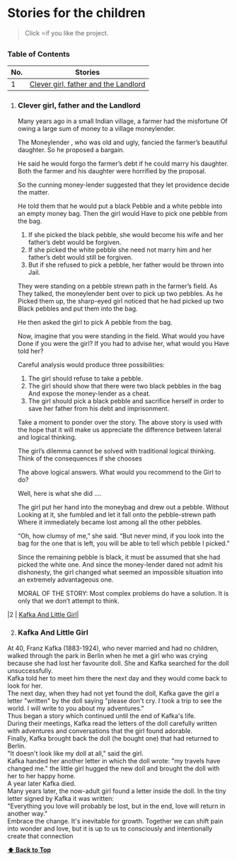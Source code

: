 # Stories for the children

> Click :star:if you like the project.

### Table of Contents

| No. | Stories |
|---- | ---------
|1 | [Clever girl, father and the Landlord](#clever-girl-father-and-the-landlord)|

1. ### Clever girl, father and the Landlord

    Many years ago in a small Indian village, a farmer had the misfortune Of owing a large sum of money to a village moneylender.

    The Moneylender , who was old and ugly, fancied the farmer’s beautiful daughter. So he proposed a bargain.

    He said he would forgo the farmer’s debt if he could marry his daughter. Both the farmer and his daughter were horrified by the proposal.

    So the cunning money-lender suggested that they let providence decide the matter.

    He told them that he would put a black Pebble and a white pebble into an empty money bag. Then the girl would Have to pick one pebble from the bag.

    1) If she picked the black pebble, she would become his wife and her father’s debt would be forgiven.
    2) If she picked the white pebble she need not marry him and her father’s debt would still be forgiven.
    3) But if she refused to pick a pebble, her father would be thrown into Jail.

    They were standing on a pebble strewn path in the farmer’s field. As They talked, the moneylender bent over to pick up two pebbles. As he Picked them up, the sharp-eyed girl noticed that he had picked up two Black pebbles and put them into the bag.

    He then asked the girl to pick A pebble from the bag.

    Now, imagine that you were standing in the field. What would you have Done if you were the girl? If you had to advise her, what would you Have told her?

    Careful analysis would produce three possibilities:

    1. The girl should refuse to take a pebble. 
    2. The girl should show that there were two black pebbles in the bag And expose the money-lender as a cheat.
    3. The girl should pick a black pebble and sacrifice herself in order to save her father from his debt and imprisonment.

    Take a moment to ponder over the story. The above story is used with the hope that it will make us appreciate the difference between lateral and logical thinking.

    The girl’s dilemma cannot be solved with traditional logical thinking. Think of the consequences if she chooses

    The above logical answers. What would you recommend to the Girl to do?

    Well, here is what she did ….

    The girl put her hand into the moneybag and drew out a pebble. Without Looking at it, she fumbled and let it fall onto the pebble-strewn path Where it immediately became lost among all the other pebbles.

    “Oh, how clumsy of me,” she said. “But never mind, if you look into the bag for the one that is left, you will be able to tell which pebble I picked.”

    Since the remaining pebble is black, it must be assumed that she had picked the white one. And since the money-lender dared not admit his dishonesty, the girl changed what seemed an impossible situation into an extremely advantageous one.

    MORAL OF THE STORY:
    Most complex problems do have a solution. It is only that we don’t attempt to think.
    
|2 | [Kafka And Little Girl](#kafka-and-little-girl)|

2. ### Kafka And Little Girl
At 40, Franz Kafka (1883-1924), who never married and had no children, walked through the park in Berlin when he met a girl who was crying because she had lost her favourite doll. She and Kafka searched for the doll unsuccessfully.<br> Kafka told her to meet him there the next day and they would come back to look for her.<br> The next day, when they had not yet found the doll, Kafka gave the girl a letter "written" by the doll saying "please don't cry. I took a trip to see the world. I will write to you about my adventures."<br> Thus began a story which continued until the end of Kafka's life.<br> During their meetings, Kafka read the letters of the doll carefully written with adventures and conversations that the girl found adorable.<br> Finally, Kafka brought back the doll (he bought one) that had returned to Berlin.<br> "It doesn't look like my doll at all," said the girl.<br> Kafka handed her another letter in which the doll wrote: "my travels have changed me." the little girl hugged the new doll and brought the doll with her to her happy home.<br> A year later Kafka died.<br> Many years later, the now-adult girl found a letter inside the doll. In the tiny letter signed by Kafka it was written:<br> "Everything you love will probably be lost, but in the end, love will return in another way."<br> Embrace the change. It's inevitable for growth. Together we can shift pain into wonder and love, but it is up to us to consciously and intentionally create that connection

  **[⬆ Back to Top](#table-of-contents)**



